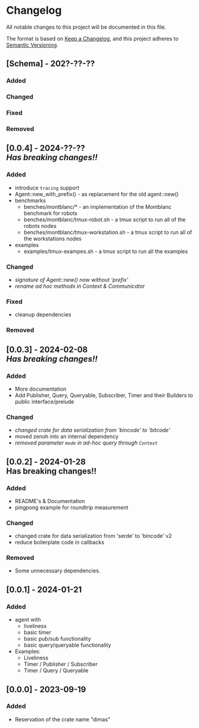 # Changelog

All notable changes to this project will be documented in this file.

The format is based on [Keep a Changelog](https://keepachangelog.com/en/1.0.0/),
and this project adheres to [Semantic Versioning](https://semver.org/spec/v2.0.0.html).

## [Schema] - 202?-??-??

### Added

### Changed

### Fixed

### Removed


## [0.0.4] - 2024-??-?? <br>_Has breaking changes!!_

### Added
- introduce `tracing` support
- Agent::new_with_prefix() - as replacement for the old agent::new()
- benchmarks
  - benches/montblanc/* - an implementation of the Montblanc benchmark for robots
  - benches/montblanc/tmux-robot.sh - a tmux script to run all of the robots nodes
  - benches/montblanc/tmux-workstation.sh - a tmux script to run all of the workstations nodes
- examples
  - examples/tmux-exampes.sh - a tmux script to run all the examples

### Changed
- _signature of Agent::new() now without 'prefix'_
- _rename ad hoc methods in Context & Communicator_

### Fixed
- cleanup dependencies

### Removed


## [0.0.3] - 2024-02-08 <br>_Has breaking changes!!_

### Added
- More documentation
- Add Publisher, Query, Queryable, Subscriber, Timer and their Builders to public interface/prelude

### Changed
- _changed crate for data serialization from 'bincode' to 'bitcode'_
- moved zenoh into an internal dependency
- _removed parameter `mode` in ad-hoc query through `Context`_

## [0.0.2] - 2024-01-28 <br>Has breaking changes!!

### Added
- README's & Documentation
- pingpong example for roundtrip measurement

### Changed
- changed crate for data serialization from 'serde' to 'bincode' v2
- reduce boilerplate code in callbacks

### Removed
- Some unnecessary dependencies.


## [0.0.1] - 2024-01-21

### Added
- agent with
  - liveliness
  - basic timer
  - basic pub/sub functionality
  - basic query/queryable functionality
- Examples: 
  - Liveliness
  - Timer / Publisher / Subscriber
  - Timer / Query / Queryable


## [0.0.0] - 2023-09-19

### Added
- Reservation of the crate name "dimas"
